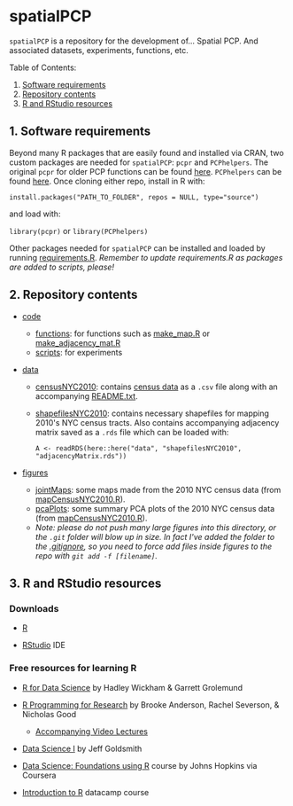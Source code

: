 # spatialPCP

`spatialPCP` is a repository for the development of... Spatial PCP. And associated datasets, experiments, functions, etc.

Table of Contents:
1. [Software requirements](#1-software-requirements)
2. [Repository contents](#2-repository-contents)
3. [R and RStudio resources](#3-r-and-rstudio-resources)

## 1. Software requirements

Beyond many R packages that are easily found and installed via CRAN, two custom packages are needed for `spatialPCP`: `pcpr` and `PCPhelpers`. The original `pcpr` for older PCP functions can be found [here](https://github.com/Columbia-PRIME/pcpr). `PCPhelpers` can be found [here](https://github.com/Columbia-PRIME/PCPhelpers). Once cloning either repo, install in R with:

`install.packages("PATH_TO_FOLDER", repos = NULL, type="source")`

and load with:

`library(pcpr)` or `library(PCPhelpers)`

Other packages needed for `spatialPCP` can be installed and loaded by running [requirements.R](code/scripts/requirements.R). _Remember to update requirements.R as packages are added to scripts, please!_

## 2. Repository contents

* [code](code)
	* [functions](code/functions): for functions such as [make\_map.R](code/functions/make_map.R) or [make\_adjacency\_mat.R](code/functions/make_adjacency_mat.R)
	* [scripts](code/scripts): for experiments

* [data](data)
	* [censusNYC2010](data/censusNYC2010): contains [census data](data/censusNYC2010/nyc_census_2010.csv) as a `.csv` file along with an accompanying [README.txt](data/censusNYC2010/README.txt).
	* [shapefilesNYC2010](data/shapefilesNYC2010): contains necessary shapefiles for mapping 2010's NYC census tracts. Also contains accompanying adjacency matrix saved as a `.rds` file which can be loaded with: 

		```A <- readRDS(here::here("data", "shapefilesNYC2010", "adjacencyMatrix.rds"))```

* [figures](figures)
	* [jointMaps](figures/jointMaps): some maps made from the 2010 NYC census data (from [mapCensusNYC2010.R](code/scripts/mapCensusNYC2010.R)).
	* [pcaPlots](figures/pcaPlots): some summary PCA plots of the 2010 NYC census data (from [mapCensusNYC2010.R](code/scripts/mapCensusNYC2010.R)). 
	* _Note: please do not push many large figures into this directory, or the `.git` folder will blow up in size. In fact I've added the folder to the [.gitignore](.gitignore), so you need to force add files inside figures to the repo with `git add -f [filename]`._

## 3. R and RStudio resources

### Downloads

* [R](https://www.r-project.org)

* [RStudio](https://www.rstudio.com/products/rstudio/download/) IDE

### Free resources for learning R

* [R for Data Science](https://r4ds.had.co.nz/index.html) by Hadley Wickham & Garrett Grolemund

* [R Programming for Research](https://geanders.github.io/RProgrammingForResearch/) by Brooke Anderson, Rachel Severson, & Nicholas Good
	* [Accompanying Video Lectures](https://www.youtube.com/channel/UC73v_zCdNE2aZrFZsG22JBw/playlists)

* [Data Science I](https://www.p8105.com) by Jeff Goldsmith

* [Data Science: Foundations using R](https://www.coursera.org/specializations/data-science-foundations-r) course by Johns Hopkins via Coursera

* [Introduction to R](https://www.datacamp.com/courses/free-introduction-to-r?utm_source=adwords_ppc&utm_medium=cpc&utm_campaignid=15888888220&utm_adgroupid=140760953428&utm_device=c&utm_keyword=data%20camp%20r&utm_matchtype=p&utm_network=g&utm_adpostion=&utm_creative=575101531132&utm_targetid=aud-299261629654:kwd-1299889917519&utm_loc_interest_ms=&utm_loc_physical_ms=9073502&gclid=Cj0KCQiAraSPBhDuARIsAM3Js4pYTde7m10pSU44KwM6LY349sXa4cR5LtnIiBeMRiBQzFdU3KSWK2AaAnC3EALw_wcB) datacamp course